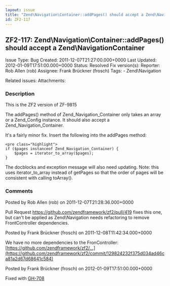 ```yaml
---
layout: issue
title: "Zend\Navigation\Container::addPages() should accept a Zend\NavigationContainer"
id: ZF2-117
---
```


ZF2-117: Zend\\Navigation\\Container::addPages() should accept a Zend\\NavigationContainer
------------------------------------------------------------------------------------------

 Issue Type: Bug Created: 2011-12-07T21:27:00.000+0000 Last Updated: 2012-01-09T17:51:00.000+0000 Status: Resolved Fix version(s): 
 Reporter:  Rob Allen (rob)  Assignee:  Frank Brückner (frosch)  Tags: - Zend\\Navigation
 
 Related issues: 
 Attachments: 
### Description

This is the ZF2 version of ZF-9815

The addPages() method of Zend\_Navigation\_Container only takes an array or a Zend\_Config instance. It should also accept a Zend\_Navigation\_Container.

It's a fairly minor fix. Insert the following into the addPages method:

 
    <pre class="highlight">
    if ($pages instanceof Zend_Navigation_Container) {
        $pages = iterator_to_array($pages);
    }


The docblocks and exception message will also need updating. Note: this uses iterator\_to\_array instead of getPages so that the order of pages will be consistent with calling toArray().

 

 

### Comments

Posted by Rob Allen (rob) on 2011-12-07T21:28:36.000+0000

Pull Request <https://github.com/zendframework/zf2/pull/419> fixes this one, but can't be applied as Zend\\Navigation needs refactoring to remove FrontController dependencies.

 

 

Posted by Frank Brückner (frosch) on 2011-12-08T11:42:34.000+0000

We have no more dependencies to the FronController: [https://github.com/zendframework/zf2/…](https://github.com/zendframework/zf2/commit/129824232f375d034ad46ca81a2d67d68641c584)

 

 

Posted by Frank Brückner (frosch) on 2012-01-09T17:51:00.000+0000

Fixed with [GH-708](https://github.com/zendframework/zf2/pull/708)

 

 